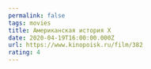 ```yaml
---
permalink: false
tags: movies
title: Американская история X
date: 2020-04-19T16:00:00.000Z
url: https://www.kinopoisk.ru/film/382
rating: 4
---
```

